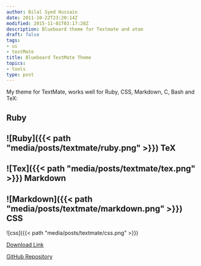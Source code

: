 ```yaml
---
author: Bilal Syed Hussain
date: 2011-10-22T23:20:14Z
modified: 2015-11-01T03:17:28Z
description: Blueboard theme for Textmate and atom
draft: false
tags:
- ui
- textMate
title: Blueboard TextMate Theme
topics:
- tools
type: post
---
```


My theme for TextMate, works well for Ruby, CSS, Markdown, C, Bash and TeX:

Ruby
----
![Ruby]({{< path "media/posts/textmate/ruby.png" >}})
TeX
---
![Tex]({{< path "media/posts/textmate/tex.png" >}})
Markdown
--------
![Markdown]({{< path "media/posts/textmate/markdown.png" >}})
CSS
---
![css]({{< path "media/posts/textmate/css.png" >}})


<a href="https://raw.github.com/Bilalh/TextMateThemes/master/Blueboard.tmTheme" download="Blueboard.tmTheme">Download Link</a>


[GitHub Repository](https://github.com/Bilalh/TextMateThemes "Blueboard TextMate theme Repository")
